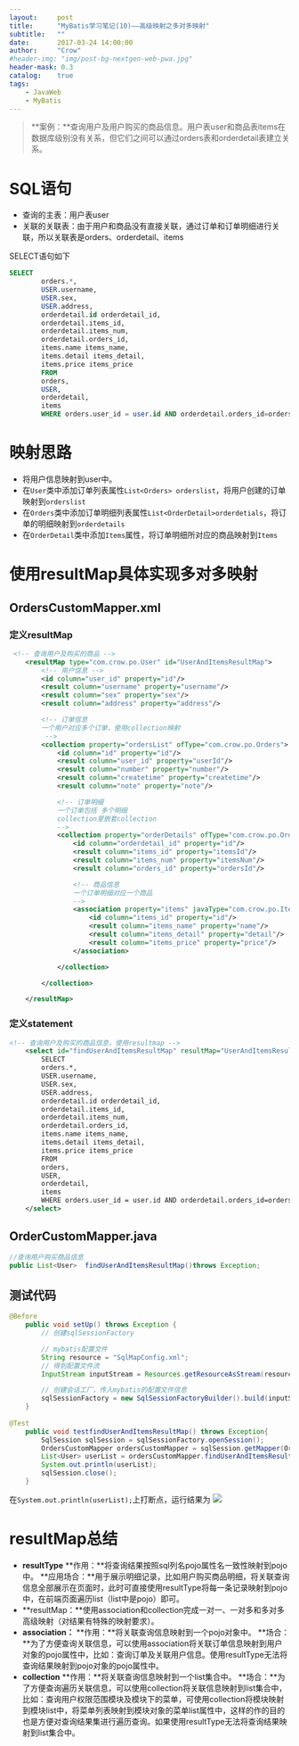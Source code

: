 ```yaml
---
layout:     post
title:      "MyBatis学习笔记(10)——高级映射之多对多映射"
subtitle:   ""
date:       2017-03-24 14:00:00
author:     "Crow"
#header-img: "img/post-bg-nextgen-web-pwa.jpg"
header-mask: 0.3
catalog:    true
tags:
    - JavaWeb
    - MyBatis
---
```


> **案例：**查询用户及用户购买的商品信息。用户表user和商品表items在数据库级别没有关系，但它们之间可以通过orders表和orderdetail表建立关系。

#  SQL语句

+ 查询的主表：用户表user
+ 关联的关联表：由于用户和商品没有直接关联，通过订单和订单明细进行关联，所以关联表是orders、orderdetail、items

SELECT语句如下
```sql
SELECT
        orders.*,
        USER.username,
        USER.sex,
        USER.address,
        orderdetail.id orderdetail_id,
        orderdetail.items_id,
        orderdetail.items_num,
        orderdetail.orders_id,
        items.name items_name,
        items.detail items_detail,
        items.price items_price
        FROM
        orders,
        USER,
        orderdetail,
        items
        WHERE orders.user_id = user.id AND orderdetail.orders_id=orders.id AND orderdetail.items_id = items.id
```

# 映射思路

+ 将用户信息映射到user中。
+ 在`User`类中添加订单列表属性`List<Orders> orderslist`，将用户创建的订单映射到`orderslist`
+ 在`Orders`类中添加订单明细列表属性`List<OrderDetail>orderdetials`，将订单的明细映射到`orderdetails`
+ 在`OrderDetail`类中添加`Items`属性，将订单明细所对应的商品映射到`Items`

# 使用resultMap具体实现多对多映射

## OrdersCustomMapper.xml

### 定义resultMap

```xml
 <!-- 查询用户及购买的商品 -->
    <resultMap type="com.crow.po.User" id="UserAndItemsResultMap">
        <!-- 用户信息 -->
        <id column="user_id" property="id"/>
        <result column="username" property="username"/>
        <result column="sex" property="sex"/>
        <result column="address" property="address"/>

        <!-- 订单信息
        一个用户对应多个订单，使用collection映射
         -->
        <collection property="ordersList" ofType="com.crow.po.Orders">
            <id column="id" property="id"/>
            <result column="user_id" property="userId"/>
            <result column="number" property="number"/>
            <result column="createtime" property="createtime"/>
            <result column="note" property="note"/>

            <!-- 订单明细
            一个订单包括 多个明细
            collection里嵌套collection
            -->
            <collection property="orderDetails" ofType="com.crow.po.OrderDetail">
                <id column="orderdetail_id" property="id"/>
                <result column="items_id" property="itemsId"/>
                <result column="items_num" property="itemsNum"/>
                <result column="orders_id" property="ordersId"/>

                <!-- 商品信息
                一个订单明细对应一个商品
                -->
                <association property="items" javaType="com.crow.po.Items">
                    <id column="items_id" property="id"/>
                    <result column="items_name" property="name"/>
                    <result column="items_detail" property="detail"/>
                    <result column="items_price" property="price"/>
                </association>

            </collection>

        </collection>

    </resultMap>
```

### 定义statement

```xml
<!-- 查询用户及购买的商品信息，使用resultmap -->
    <select id="findUserAndItemsResultMap" resultMap="UserAndItemsResultMap">
        SELECT
        orders.*,
        USER.username,
        USER.sex,
        USER.address,
        orderdetail.id orderdetail_id,
        orderdetail.items_id,
        orderdetail.items_num,
        orderdetail.orders_id,
        items.name items_name,
        items.detail items_detail,
        items.price items_price
        FROM
        orders,
        USER,
        orderdetail,
        items
        WHERE orders.user_id = user.id AND orderdetail.orders_id=orders.id AND orderdetail.items_id = items.id
    </select>
```

## OrderCustomMapper.java

```java
//查询用户购买商品信息
public List<User>  findUserAndItemsResultMap()throws Exception;
```

## 测试代码

```java
@Before
    public void setUp() throws Exception {
        // 创建sqlSessionFactory

        // mybatis配置文件
        String resource = "SqlMapConfig.xml";
        // 得到配置文件流
        InputStream inputStream = Resources.getResourceAsStream(resource);

        // 创建会话工厂，传入mybatis的配置文件信息
        sqlSessionFactory = new SqlSessionFactoryBuilder().build(inputStream);
    }
    
@Test
    public void testfindUserAndItemsResultMap() throws Exception{
        SqlSession sqlSession = sqlSessionFactory.openSession();
        OrdersCustomMapper ordersCustomMapper = sqlSession.getMapper(OrdersCustomMapper.class);
        List<User> userList = ordersCustomMapper.findUserAndItemsResultMap();
        System.out.println(userList);
        sqlSession.close();
    }
```
在`System.out.println(userList);`上打断点，运行结果为
![](http://pic.yupoo.com/crowhawk/GjPa4jh7/h4PTT.jpg)

# resultMap总结

+ **resultType**
**作用：**将查询结果按照sql列名pojo属性名一致性映射到pojo中。
**应用场合：**用于展示明细记录，比如用户购买商品明细，将关联查询信息全部展示在页面时，此时可直接使用resultType将每一条记录映射到pojo中，在前端页面遍历list（list中是pojo）即可。
+ **resultMap：**使用association和collection完成一对一、一对多和多对多高级映射（对结果有特殊的映射要求）。
+ **association：**
**作用：**将关联查询信息映射到一个pojo对象中。
**场合：**为了方便查询关联信息，可以使用association将关联订单信息映射到用户对象的pojo属性中，比如：查询订单及关联用户信息。使用resultType无法将查询结果映射到pojo对象的pojo属性中。
+ **collection**
**作用：**将关联查询信息映射到一个list集合中。
**场合：**为了方便查询遍历关联信息，可以使用collection将关联信息映射到list集合中，比如：查询用户权限范围模块及模块下的菜单，可使用collection将模块映射到模块list中，将菜单列表映射到模块对象的菜单list属性中，这样的作的目的也是方便对查询结果集进行遍历查询。如果使用resultType无法将查询结果映射到list集合中。

